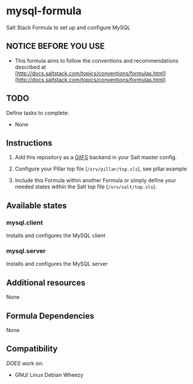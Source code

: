 # mysql-formula

Salt Stack Formula to set up and configure MySQL

## NOTICE BEFORE YOU USE

* This formula aims to follow the conventions and recommendations described at [http://docs.saltstack.com/topics/conventions/formulas.html](http://docs.saltstack.com/topics/conventions/formulas.html)

## TODO

Define tasks to complete:

* None

## Instructions

1. Add this repository as a [GitFS](http://docs.saltstack.com/topics/tutorials/gitfs.html) backend in your Salt master config.

2. Configure your Pillar top file (`/srv/pillar/top.sls`), see pillar.example

3. Include this Formula within another Formula or simply define your needed states within the Salt top file (`/srv/salt/top.sls`).

## Available states

### mysql.client

Installs and configures the MySQL client

### mysql.server

Installs and configures the MySQL server

## Additional resources

None

## Formula Dependencies

None

## Compatibility

*DOES* work on:

* GNU/ Linux Debian Wheezy
